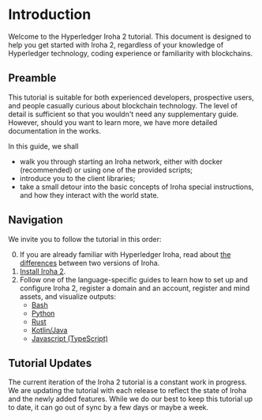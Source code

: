 # Introduction

Welcome to the Hyperledger Iroha 2 tutorial. This document is designed to
help you get started with Iroha 2, regardless of your knowledge of
Hyperledger technology, coding experience or familiarity with blockchains.

## Preamble

This tutorial is suitable for both experienced developers, prospective
users, and people casually curious about blockchain technology. The level
of detail is sufficient so that you wouldn't need any supplementary guide.
However, should you want to learn more, we have more detailed documentation
in the works.

In this guide, we shall

- walk you through starting an Iroha network, either with docker
  (recommended) or using one of the provided scripts;
- introduce you to the client libraries;
- take a small detour into the basic concepts of Iroha special
  instructions, and how they interact with the world state.

## Navigation

We invite you to follow the tutorial in this order:

0. If you are already familiar with Hyperledger Iroha, read about
   [the differences](/guide/iroha-2.md) between two versions of Iroha.
1. [Install Iroha 2](/guide/install.md).
2. Follow one of the language-specific guides to learn how to set up and
   configure Iroha 2, register a domain and an account, register and mind
   assets, and visualize outputs:
   - [Bash](/guide/bash.md)
   - [Python](/guide/python.md)
   - [Rust](/guide/rust.md)
   - [Kotlin/Java](/guide/kotlin-java.md)
   - [Javascript (TypeScript)](/guide/javascript.md)

## Tutorial Updates

The current iteration of the Iroha 2 tutorial is a constant work in
progress. We are updating the tutorial with each release to reflect the
state of Iroha and the newly added features. While we do our best to keep
this tutorial up to date, it can go out of sync by a few days or maybe a
week.
